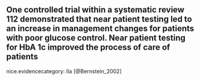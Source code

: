 One controlled trial within a systematic review 112 demonstrated that near patient testing led to an increase in management changes for patients with poor glucose control. Near patient testing for HbA 1c improved the process of care of patients
---
 nice.evidencecategory: IIa
[@Bernstein_2002]
